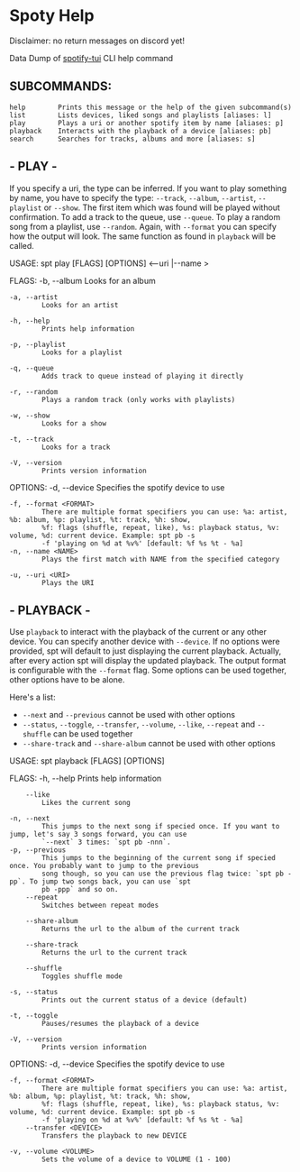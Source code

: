 # Spoty Help

Disclaimer: no return messages on discord yet!

Data Dump of [spotify-tui](https://github.com/Rigellute/spotify-tui) CLI help command

## SUBCOMMANDS:
    help        Prints this message or the help of the given subcommand(s) 
    list        Lists devices, liked songs and playlists [aliases: l]
    play        Plays a uri or another spotify item by name [aliases: p]
    playback    Interacts with the playback of a device [aliases: pb]
    search      Searches for tracks, albums and more [aliases: s]

## - PLAY - 

If you specify a uri, the type can be inferred. If you want to play something by name, you have to specify the type:
`--track`, `--album`, `--artist`, `--playlist` or `--show`. The first item which was found will be played without
confirmation. To add a track to the queue, use `--queue`. To play a random song from a playlist, use `--random`. Again,
with `--format` you can specify how the output will look. The same function as found in `playback` will be called.

USAGE:
    spt play [FLAGS] [OPTIONS] <--uri <URI>|--name <NAME>>

FLAGS:
    -b, --album
            Looks for an album

    -a, --artist
            Looks for an artist

    -h, --help
            Prints help information

    -p, --playlist
            Looks for a playlist

    -q, --queue
            Adds track to queue instead of playing it directly

    -r, --random
            Plays a random track (only works with playlists)

    -w, --show
            Looks for a show

    -t, --track
            Looks for a track

    -V, --version
            Prints version information

OPTIONS:
    -d, --device <DEVICE>
            Specifies the spotify device to use

    -f, --format <FORMAT>
            There are multiple format specifiers you can use: %a: artist, %b: album, %p: playlist, %t: track, %h: show,
            %f: flags (shuffle, repeat, like), %s: playback status, %v: volume, %d: current device. Example: spt pb -s
            -f 'playing on %d at %v%' [default: %f %s %t - %a]
    -n, --name <NAME>
            Plays the first match with NAME from the specified category

    -u, --uri <URI>
            Plays the URI


## -  PLAYBACK - 

Use `playback` to interact with the playback of the current or any other device. You can specify another device with
`--device`. If no options were provided, spt will default to just displaying the current playback. Actually, after every
action spt will display the updated playback. The output format is configurable with the `--format` flag. Some options
can be used together, other options have to be alone.

Here's a list:

* `--next` and `--previous` cannot be used with other options
* `--status`, `--toggle`, `--transfer`, `--volume`, `--like`, `--repeat` and `--shuffle` can be used together
* `--share-track` and `--share-album` cannot be used with other options

USAGE:
    spt playback [FLAGS] [OPTIONS]

FLAGS:
    -h, --help
            Prints help information

        --like
            Likes the current song

    -n, --next
            This jumps to the next song if specied once. If you want to jump, let's say 3 songs forward, you can use
            `--next` 3 times: `spt pb -nnn`.
    -p, --previous
            This jumps to the beginning of the current song if specied once. You probably want to jump to the previous
            song though, so you can use the previous flag twice: `spt pb -pp`. To jump two songs back, you can use `spt
            pb -ppp` and so on.
        --repeat
            Switches between repeat modes

        --share-album
            Returns the url to the album of the current track

        --share-track
            Returns the url to the current track

        --shuffle
            Toggles shuffle mode

    -s, --status
            Prints out the current status of a device (default)

    -t, --toggle
            Pauses/resumes the playback of a device

    -V, --version
            Prints version information


OPTIONS:
    -d, --device <DEVICE>
            Specifies the spotify device to use

    -f, --format <FORMAT>
            There are multiple format specifiers you can use: %a: artist, %b: album, %p: playlist, %t: track, %h: show,
            %f: flags (shuffle, repeat, like), %s: playback status, %v: volume, %d: current device. Example: spt pb -s
            -f 'playing on %d at %v%' [default: %f %s %t - %a]
        --transfer <DEVICE>
            Transfers the playback to new DEVICE

    -v, --volume <VOLUME>
            Sets the volume of a device to VOLUME (1 - 100)
